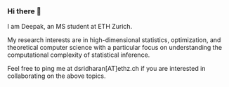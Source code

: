 ### Hi there 👋

I am Deepak, an MS student at ETH Zurich. 

My research interests are in high-dimensional statistics, optimization, and theoretical computer science with a particular focus on understanding the computational complexity of statistical inference.

Feel free to ping me at dsridharan[AT]ethz.ch if you are interested in collaborating on the above topics.
